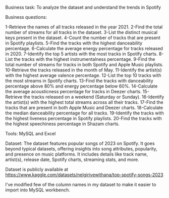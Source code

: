 Business task:
To analyze the dataset and understand the trends in Spotify

Business questions:

1-Retrieve the names of all tracks released in the year 2021.
2-Find the total number of streams for all tracks in the dataset.
3-List the distinct musical keys present in the dataset.
4-Count the number of tracks that are present in Spotify playlists.
5-Find the tracks with the highest danceability percentage.
6-Calculate the average energy percentage for tracks released in 2020.
7-Identify the top 5 artists with the most tracks in Spotify charts.
8-List the tracks with the highest instrumentalness percentage.
9-Find the total number of streams for tracks in both Spotify and Apple Music playlists.
10-Retrieve the tracks released in the month of May.
11-Identify the artist(s) with the highest average valence percentage.
12-List the top 10 tracks with the most streams in Spotify charts.
13-Find the tracks with danceability percentage above 80% and energy percentage below 60%.
14-Calculate the average acousticness percentage for tracks in Deezer charts.
15-Retrieve the tracks released on a weekend (Saturday or Sunday).
16-Identify the artist(s) with the highest total streams across all their tracks.
17-Find the tracks that are present in both Apple Music and Deezer charts.
18-Calculate the median danceability percentage for all tracks.
19-Identify the tracks with the highest liveness percentage in Spotify playlists.
20-Find the tracks with the highest speechiness percentage in Shazam charts.


Tools: MySQL and Excel

Dataset:
The dataset features popular songs of 2023 on Spotify. It goes beyond typical datasets, offering insights into song attributes, popularity, and presence on music platforms. It includes details like track name, artist(s), release date, Spotify charts, streaming stats, and more.

Dataset is publicly available at https://www.kaggle.com/datasets/nelgiriyewithana/top-spotify-songs-2023

I've modified few of the column names in my dataset to make it easier to import into MySQL workbench.
